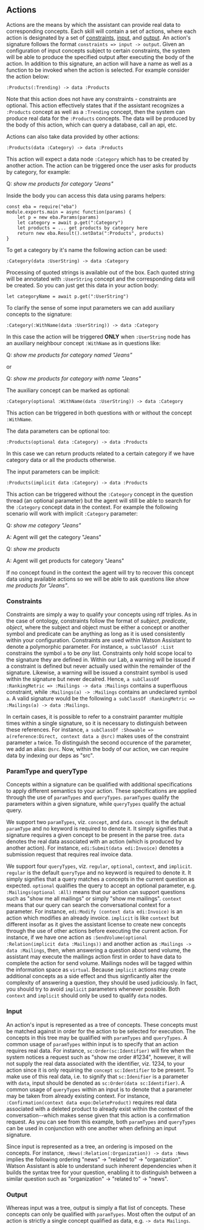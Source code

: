## Actions

Actions are the means by which the assistant can provide real data to corresponding concepts. Each skill will contain a set of actions, where each action is designated by a set of [constraints](#constraints), [input](#input), and [output](#output). An action's signature follows the format `constraints => input -> output`. Given an configuration of input concepts subject to certain constraints, the system will be able to produce the specified output after executing the body of the action. In addition to this signature, an action will have a name as well as a function to be invoked when the action is selected. For example consider the action below:

```
:Products(:Trending) -> data :Products
```

Note that this action does not have any constraints - constraints are optional. This action effectively states that if the assistant recognizes a `:Products` concept as well as a `:Trending` concept, then the system can produce real data for the `:Products` concepts. The data will be produced by the body of this action, which can query a database, call an api, etc.

Actions can also take data provided by other actions:

```
:Products(data :Category) -> data :Products
```

This action will expect a data node `:Category` which has to be created by another action. The action can be triggered once the user asks for products by category, for example:

Q: _show me products for category "Jeans"_

Inside the body you can access this data using params helpers:

```
const eba = require("eba")
module.exports.main = async function(params) {
	let p = new eba.Params(params)
	let category = await p.get(":Category")
	let products = ... get products by category here
	return new eba.Result().setData(":Products", products)
}
```

To get a category by it's name the following action can be used:

```
:Category(data :UserString) -> data :Category
```

Processing of quoted strings is available out of the box. Each quoted string will be annotated with `:UserString` concept and the corresponding data will be created. So you can just get this data in your action body:

```
let categoryName = await p.get(":UserString")
```

To clarify the sense of some input parameters we can add auxiliary concepts to the signature:

```
:Category(:WithName(data :UserString)) -> data :Category
```

In this case the action will be triggered __ONLY__ when `:UserString` node has an auxiliary neighbour concept `:WithName` as in questions like:

Q: _show me products for category named "Jeans"_

or

Q: _show me products for category with name "Jeans"_

The auxiliary concept can be marked as optional:
```
:Category(optional :WithName(data :UserString)) -> data :Category
```

This action can be triggered in both questions with or without the concept `:WithName`.

The data parameters can be optional too:

```
:Products(optional data :Category) -> data :Products
```

In this case we can return products related to a certain category if we have category data or all the products otherwise.

The input parameters can be implicit:

```
:Products(implicit data :Category) -> data :Products
```

This action can be triggered without the `:Category` concept in the question thread (an optional parameter) but the agent will still be able to search for the `:Category` concept data in the context. For example the following scenario will work with implicit `:Category` parameter:

Q: _show me category "Jeans"_

A: Agent will get the category "Jeans"

Q: _show me products_

A: Agent will get products for category "Jeans"

If no concept found in the context the agent will try to recover this concept data using available actions so we will be able to ask questions like _show me products for "Jeans"_.

### Constraints

Constraints are simply a way to qualify your concepts using rdf triples. As in the case of ontology, constraints follow the format of *subject*, *predicate*, *object*, where the subject and object must be either a concept or another symbol and predicate can be anything as long as it is used consistently within your configuration. Constraints are used within Watson Assistant to denote a polymorphic parameter. For instance, `a subClassOf :List` constrains the symbol `a` to be *any* list. Constraints only hold scope local to the signature they are defined in. Within our Lab, a warning will be issued if a constraint is defined but never actually used within the remainder of the signature. Likewise, a warning will be issued a constraint symbol is used within the signature but never decalred. Hence, `a subClassOf :RankingMetric => :Mailings -> data :Mailings` contains a superfluous constraint, while `:Mailings(a) -> :Mailings` contains an undeclared symbol `a`. A valid signature would be the following `a subClassOf :RankingMetric => :Mailings(a) -> data :Mailings`.

In certain cases, it is possible to refer to a constraint paramter multiple times within a single signature, so it is necessary to distinguish between these references. For instance, `a subClassOf :Showable => a(reference:Direct, context data a @src)` makes uses of the constraint parameter `a` twice. To distinguish the second occurence of the parameter, we add an alias: `@src`. Now, within the body of our action, we can require data by indexing our deps as "src".

### ParamType and queryType

Concepts within a signature can be qualified with additional specifications to apply different semantics to your action. These specifications are applied through the use of `paramTypes` and `queryTypes`. `paramTypes` qualify the parameters within a given signature, while `queryTypes` qualify the actual query. 

We support two `paramTypes`, viz. `concept`, and `data`. `concept` is the default `paramType` and no keyword is required to denote it. It simply signifies that a signature requires a given concept to be present in the parse tree. `data` denotes the real data associated with an action (which is produced by another action). For instance, `edi:Submit(data edi:Invoice)` denotes a submission request that requires real invoice data. 

We support four `queryTypes`, viz. `regular`, `optional`, `context`, and `implicit`. `regular` is the default `queryType` and no keyword is required to denote it. It simply signifies that a query matches a concepts in the current question as expected. `optional` qualifies the query to accept an optional parameter, e.g. `:Mailings(optional :All)` means that our action can support questions such as "show me all mailings" or simply "show me mailings". `context` means that our query can search the conversational context for a parameter. For instance, `edi:Modify (context data edi:Invoice)` is an action which modifies an already invoice. `implicit` is like `context` but different insofar as it gives the assistant license to create new concepts through the use of other actions before executing the current action. For instance, if we have one action as `:SendVolume(optional :Relation(implicit data :Mailings))` and another action as `:Mailings -> data :Mailings`, then, when answering a question about send volume, the assistant may execute the mailings action first in order to have data to complete the action for send volume. Mailings nodes will be tagged within the information space as `virtual`. Because `implicit` actions may create additional concepts as a side effect and thus signficantly alter the complexity of answering a question, they should be used judiciously. In fact, you should try to avoid `implicit` parameters whenever possible. Both `context` and `implicit` should only be used to qualify `data` nodes.

### Input

An action's input is represented as a tree of concepts. These concepts must be matched against in order for the action to be selected for execution. The concepts in this tree may be qualified with `paramTypes` and `queryTypes`. A common usage of `paramTypes` within input is to specify that an action requires real data. For instance, `sc:Order(sc:Identifier)` will fire when the system notices a request such as "show me order #1234", however, it will not supply the real data associated with the identifier, viz. 1234, to your action since it is only requiring the `concept` `sc:Identifier` to be present. To make use of this real data, i.e. to signify that `sc:Idenifier` is a parameter with `data`, input should be denoted as `sc:Order(data sc:Identifier)`. A common usage of `queryTypes` within an input is to denote that a parameter may be taken from already existing context. For instance, `:Confirmation(context data expo:DeleteProduct)` requires real data associated with a deleted product to already exist within the context of the conversation--which makes sense given that this action is a confirmation request. As you can see from this example, both `paramTypes` and `queryTypes` can be used in conjunction with one another when defining an input signature.

Since input is represented as a tree, an ordering is imposed on the concepts. For instance, `:News(:Relation(:Organization)) -> data :News` implies the following ordering "news" -> "related to" -> "organization". Watson Assistant is able to understand such inherent dependencies when it builds the syntax tree for your question, enabling it to distinguish between a similar question such as "organization" -> "related to" -> "news".

### Output

Whereas input was a tree, output is simply a flat list of concepts. These concepts can only be qualified with `paramTypes`. Most often the output of an action is strictly a single concept qualified as data, e.g. `-> data Mailings`.